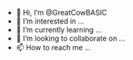 - 👋 Hi, I’m @GreatCowBASIC
- 👀 I’m interested in ...
- 🌱 I’m currently learning ...
- 💞️ I’m looking to collaborate on ...
- 📫 How to reach me ...

<!---
GreatCowBASIC/GreatCowBASIC is a ✨ special ✨ repository because its `README.md` (this file) appears on your GitHub profile.
You can click the Preview link to take a look at your changes.
--->

